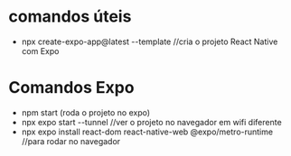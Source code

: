 # comandos úteis

- npx create-expo-app@latest --template //cria o projeto React Native com Expo


# Comandos Expo

- npm start (roda o projeto no expo)
- npx expo start --tunnel //ver o projeto no navegador em wifi diferente
- npx expo install react-dom react-native-web @expo/metro-runtime //para rodar no navegador